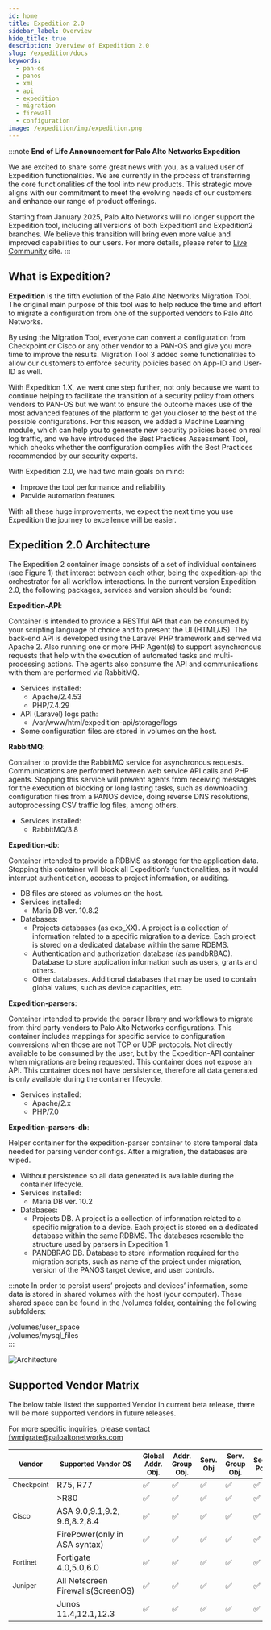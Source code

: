 ```yaml
---
id: home
title: Expedition 2.0
sidebar_label: Overview
hide_title: true
description: Overview of Expedition 2.0
slug: /expedition/docs
keywords:
  - pan-os
  - panos
  - xml
  - api
  - expedition
  - migration
  - firewall
  - configuration
image: /expedition/img/expedition.png
---
```


:::note
**End of Life Announcement for Palo Alto Networks Expedition**

We are excited to share some great news with you, as a valued user of Expedition functionalities. We are currently in the process of transferring the core functionalities of the tool into new products. This strategic move aligns with our commitment to meet the evolving needs of our customers and enhance our range of product offerings.  

Starting from January 2025, Palo Alto Networks will no longer support the Expedition tool, including all versions of both Expedition1 and Expedition2 branches. We believe this transition will bring even more value and improved capabilities to our users. For more details, please refer to [Live Community](https://live.paloaltonetworks.com/t5/expedition-articles/important-update-end-of-life-announcement-for-palo-alto-networks/ta-p/589642) site.
:::

## What is Expedition?

**Expedition** is the fifth evolution of the Palo Alto Networks Migration Tool. The original main purpose of this tool was to help reduce the time and effort to migrate a configuration from one of the supported vendors to Palo Alto Networks.

By using the Migration Tool, everyone can convert a configuration from Checkpoint or Cisco or any other vendor to a PAN-OS and give you more time to improve the results. Migration Tool 3 added some functionalities to allow our customers to enforce security policies based on App-ID and User-ID as well.

With Expedition 1.X, we went one step further, not only because we want to continue helping to facilitate the transition of a security policy from others vendors to PAN-OS but we want to ensure the outcome makes use of the most advanced features of the platform to get you closer to the best of the possible configurations. For this reason, we added a Machine Learning module, which can help you to generate new security policies based on real log traffic, and we have introduced the Best Practices Assessment Tool, which checks whether the configuration complies with the Best Practices recommended by our security experts.

With Expedition 2.0, we had two main goals on mind:

- Improve the tool performance and reliability
- Provide automation features

With all these huge improvements, we expect the next time you use Expedition the journey to excellence will be easier.

## Expedition 2.0 Architecture

The Expedition 2 container image consists of a set of individual containers (see Figure 1) that interact between each other, being the expedition-api the orchestrator for all workflow interactions. In the current version Expedition 2.0, the following packages, services and version should be found:

**Expedition-API**:

Container is intended to provide a RESTful API that can be consumed by your scripting language of choice and to present the UI (HTML/JS). The back-end API is developed using the Laravel PHP framework and served via Apache 2. Also running one or more PHP Agent(s) to support asynchronous requests that help with the execution of automated tasks and multi-processing actions. The agents also consume the API and communications with them are performed via RabbitMQ.

- Services installed:
  - Apache/2.4.53
  - PHP/7.4.29
- API (Laravel) logs path:
  - /var/www/html/expedition-api/storage/logs
- Some configuration files are stored in volumes on the host.

**RabbitMQ**:

Container to provide the RabbitMQ service for asynchronous requests. Communications are performed between web service API calls and PHP agents. Stopping this service will prevent agents from receiving messages for the execution of blocking or long lasting tasks, such as downloading configuration files from a PANOS device, doing reverse DNS resolutions, autoprocessing CSV traffic log files, among others.

- Services installed:
  - RabbitMQ/3.8

**Expedition-db**:

Container intended to provide a RDBMS as storage for the application data. Stopping this container will block all Expedition’s functionalities, as it would interrupt authentication, access to project information, or auditing.

- DB files are stored as volumes on the host.
- Services installed:
  - Maria DB ver. 10.8.2
- Databases:
  - Projects databases (as exp_XX). A project is a collection of information related to a specific migration to a device. Each project is stored on a dedicated database within the same RDBMS.
  - Authentication and authorization database (as pandbRBAC). Database to store application information such as users, grants and others.
  - Other databases. Additional databases that may be used to contain global values, such as device capacities, etc.

**Expedition-parsers**:

Container intended to provide the parser library and workflows to migrate from third party vendors to Palo Alto Networks configurations. This container includes mappings for specific service to configuration conversions when those are not TCP or UDP protocols.
Not directly available to be consumed by the user, but by the Expedition-API container when migrations are being requested. This container does not expose an API.
This container does not have persistence, therefore all data generated is only available during the container lifecycle.

- Services installed:
  - Apache/2.x
  - PHP/7.0

**Expedition-parsers-db**:

Helper container for the expedition-parser container to store temporal data needed for parsing vendor configs. After a migration, the databases are wiped.

- Without persistence so all data generated is available during the container lifecycle.
- Services installed:
  - Maria DB ver. 10.2
- Databases:
  - Projects DB. A project is a collection of information related to a specific migration to a device. Each project is stored on a dedicated database within the same RDBMS. The databases resemble the structure used by parsers in Expedition 1.
  - PANDBRAC DB. Database to store information required for the migration scripts, such as name of the project under migration, version of the PANOS target device, and user controls.

:::note
In order to persist users’ projects and devices’ information, some data is stored in shared volumes with the host (your computer). These shared space can be found in the /volumes folder, containing the following subfolders:

/volumes/user_space  
/volumes/mysql_files  
:::

![Architecture](/expedition/img/expedition2_arc.svg "Architecture")

## Supported Vendor Matrix

The below table listed the supported Vendor in current beta release, there will be more supported vendors in future releases.

For more specific inquiries, please contact fwmigrate@paloaltonetworks.com

| <small>Vendor</small>     | <small>Supported Vendor OS</small> | <small>Global Addr. Obj.</small> | <small>Addr. Group Obj.</small> | <small>Serv. Obj</small> | <small>Serv. Group Obj.</small> | <small>Sec. Pol</small> | <small>NAT Pol.</small> | <small>Net. Int. (L3)</small> | <small>Static routes</small> | <small>VPN</small> |
| ------------------------- | ---------------------------------- | -------------------------------- | ------------------------------- | ------------------------ | ------------------------------- | ----------------------- | ----------------------- | ----------------------------- | ---------------------------- | ------------------ |
| <small>Checkpoint</small> | R75, R77                           | ✅                               | ✅                              | ✅                       | ✅                              | ✅                      | ✅                      | ✅                            | ✅                           |                    |
|                           | >R80                               | ✅                               | ✅                              | ✅                       | ✅                              | ✅                      | ✅                      | ✅                            | ✅                           |                    |
| <small>Cisco</small>      | ASA 9.0,9.1,9.2, 9.6,8.2,8.4       | ✅                               | ✅                              | ✅                       | ✅                              | ✅                      | ✅                      | ✅                            | ✅                           | ✅                 |
|                           | FirePower(only in ASA syntax)      | ✅                               | ✅                              | ✅                       | ✅                              | ✅                      | ✅                      | ✅                            | ✅                           |                    |
| <small>Fortinet</small>   | Fortigate 4.0,5.0,6.0              | ✅                               | ✅                              | ✅                       | ✅                              | ✅                      | ✅                      | ✅                            | ✅                           |                    |
| <small>Juniper</small>    | All Netscreen Firewalls(ScreenOS)  | ✅                               | ✅                              | ✅                       | ✅                              | ✅                      | ✅                      | ✅                            | ✅                           |                    |
|                           | Junos 11.4,12.1,12.3               | ✅                               | ✅                              | ✅                       | ✅                              | ✅                      | ✅                      | ✅                            | ✅                           |                    |

